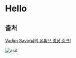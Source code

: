 # Hello

## 출처

[Vadim Savin님의 유튜브 영상 링크!](https://www.youtube.com/watch?v=cqgv_fdvs-q)

![asd](https://i.ytimg.com/vi/CQGV_FDvS-Q/hq720.jpg?sqp=-oaymwEcCNAFEJQDSFXyq4qpAw4IARUAAIhCGAFwAcABBg==&rs=AOn4CLCUQyCb8UVYi_Ele5mwfVcvXttbbA)
